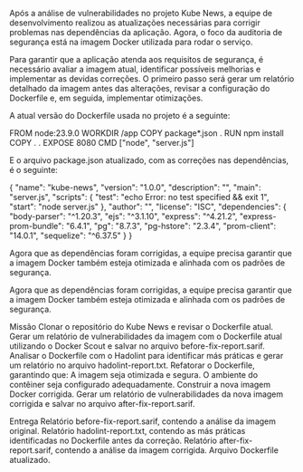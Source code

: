 Após a análise de vulnerabilidades no projeto Kube News, a equipe de desenvolvimento realizou as atualizações necessárias para corrigir problemas nas dependências da aplicação. Agora, o foco da auditoria de segurança está na imagem Docker utilizada para rodar o serviço.

Para garantir que a aplicação atenda aos requisitos de segurança, é necessário avaliar a imagem atual, identificar possíveis melhorias e implementar as devidas correções. O primeiro passo será gerar um relatório detalhado da imagem antes das alterações, revisar a configuração do Dockerfile e, em seguida, implementar otimizações.

A atual versão do Dockerfile usada no projeto é a seguinte:

FROM node:23.9.0
WORKDIR /app
COPY package*.json .
RUN npm install
COPY . .
EXPOSE 8080
CMD ["node", "server.js"]

E o arquivo package.json atualizado, com as correções nas dependências, é o seguinte:

{
    "name": "kube-news",
    "version": "1.0.0",
    "description": "",
    "main": "server.js",
    "scripts": {
      "test": "echo Error: no test specified && exit 1",
      "start": "node server.js"
    },
    "author": "",
    "license": "ISC",
    "dependencies": {
      "body-parser": "^1.20.3",
      "ejs": "^3.1.10",
      "express": "^4.21.2",
      "express-prom-bundle": "6.4.1",
      "pg": "8.7.3",
      "pg-hstore": "2.3.4",
      "prom-client": "14.0.1",
      "sequelize": "^6.37.5"
    }
  }


Agora que as dependências foram corrigidas, a equipe precisa garantir que a imagem Docker também esteja otimizada e alinhada com os padrões de segurança.

Agora que as dependências foram corrigidas, a equipe precisa garantir que a imagem Docker também esteja otimizada e alinhada com os padrões de segurança.

Missão
Clonar o repositório do Kube News e revisar o Dockerfile atual.
Gerar um relatório de vulnerabilidades da imagem com o Dockerfile atual utilizando o Docker Scout e salvar no arquivo before-fix-report.sarif.
Analisar o Dockerfile com o Hadolint para identificar más práticas e gerar um relatório no arquivo hadolint-report.txt.
Refatorar o Dockerfile, garantindo que:
A imagem seja otimizada e segura.
O ambiente do contêiner seja configurado adequadamente.
Construir a nova imagem Docker corrigida.
Gerar um relatório de vulnerabilidades da nova imagem corrigida e salvar no arquivo after-fix-report.sarif.

Entrega
Relatório before-fix-report.sarif, contendo a análise da imagem original.
Relatório hadolint-report.txt, contendo as más práticas identificadas no Dockerfile antes da correção.
Relatório after-fix-report.sarif, contendo a análise da imagem corrigida.
Arquivo Dockerfile atualizado.